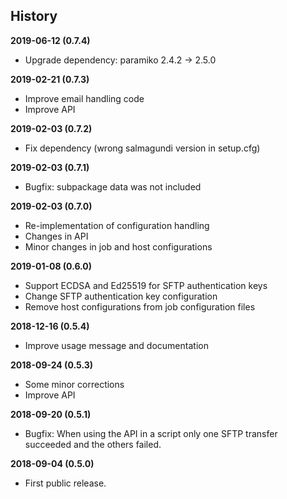 History
-------

**2019-06-12 (0.7.4)**
 - Upgrade dependency: paramiko 2.4.2 -> 2.5.0

**2019-02-21 (0.7.3)**
 - Improve email handling code
 - Improve API

**2019-02-03 (0.7.2)**
 - Fix dependency (wrong salmagundi version in setup.cfg)

**2019-02-03 (0.7.1)**
 - Bugfix: subpackage data was not included

**2019-02-03 (0.7.0)**
 - Re-implementation of configuration handling
 - Changes in API
 - Minor changes in job and host configurations

**2019-01-08 (0.6.0)**
 - Support ECDSA and Ed25519 for SFTP authentication keys
 - Change SFTP authentication key configuration
 - Remove host configurations from job configuration files

**2018-12-16 (0.5.4)**
 - Improve usage message and documentation

**2018-09-24 (0.5.3)**
 - Some minor corrections
 - Improve API

**2018-09-20 (0.5.1)**
 - Bugfix: When using the API in a script only one SFTP transfer succeeded and the others failed.

**2018-09-04 (0.5.0)**
 - First public release.
